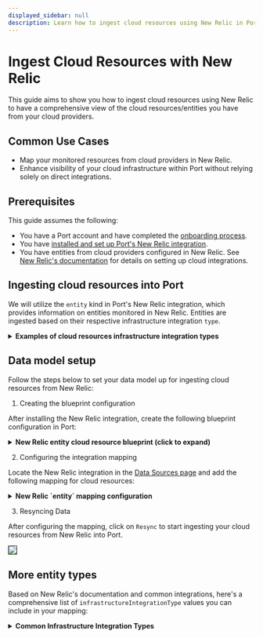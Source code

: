 ```yaml
---
displayed_sidebar: null
description: Learn how to ingest cloud resources using New Relic in Port, enhancing visibility and performance monitoring.
---
```


# Ingest Cloud Resources with New Relic

This guide aims to show you how to ingest cloud resources using New Relic to have a comprehensive view of the cloud resources/entities you have from your cloud providers.

## Common Use Cases

- Map your monitored resources from cloud providers in New Relic.
- Enhance visibility of your cloud infrastructure within Port without relying solely on direct integrations.

## Prerequisites

This guide assumes the following:

- You have a Port account and have completed the [onboarding process](https://docs.getport.io/quickstart).
- You have [installed and set up Port's New Relic integration](https://docs.getport.io/build-your-software-catalog/sync-data-to-catalog/apm-alerting/newrelic).
- You have entities from cloud providers configured in New Relic. See [New Relic's documentation](https://docs.newrelic.com/docs/infrastructure/) for details on setting up cloud integrations.

## Ingesting cloud resources into Port

We will utilize the `entity` kind in Port's New Relic integration, which provides information on entities monitored in New Relic. 
Entities are ingested based on their respective infrastructure integration `type`.

<details>
<summary><b>Examples of cloud resources infrastructure integration types</b></summary>

- `AWSEC2INSTANCE`
- `AWSS3BUCKET`
- `AWSRDSDBINSTANCE`
- `AWSLAMBDAFUNCTION`
- `AWSELBLOADBALANCER`
- `AZUREVIRTUALMACHINE`
- `AZURESQLDATABASE`
- `GCPCOMPUTEINSTANCE`
- `GCPSTORAGEBUCKET`
- `GCPSQLDATABASEINSTANCE`

</details>


## Data model setup
Follow the steps below to set your data model up for ingesting cloud resources from New Relic:

1. Creating the blueprint configuration

After installing the New Relic integration, create the following blueprint configuration in Port:

<details>
<summary><b>New Relic entity cloud resource blueprint (click to expand)</b></summary>

```json
{
  "identifier": "newRelicEntityCloudResource",
  "description": "This blueprint represents a New Relic cloud resource entity.",
  "title": "New Relic Cloud Resource",
  "icon": "NewRelic",
  "schema": {
    "properties": {
      "accountId": {
        "type": "string",
        "title": "Account ID",
        "description": "The New Relic account ID associated with the entity."
      },
      "domain": {
        "type": "string",
        "title": "Domain",
        "description": "The domain of the entity (e.g., INFRA, APM)."
      },
      "type": {
        "type": "string",
        "title": "Entity Type",
        "description": "The type of the entity."
      },
      "infrastructureIntegrationType": {
        "type": "string",
        "title": "Infrastructure Integration Type",
        "description": "The cloud provider integration type."
      },
      "tags": {
        "type": "object",
        "title": "Tags",
        "description": "Tags associated with the entity."
      },
      "reporting": {
        "type": "boolean",
        "title": "Reporting",
        "description": "Indicates if the entity is reporting data."
      },
      "link": {
        "type": "string",
        "title": "Entity Link",
        "description": "A link to the entity in New Relic.",
        "format": "url"
      }
    },
    "required": []
  },
  "relations": {}
}
```

</details>

2. Configuring the integration mapping

Locate the New Relic integration in the [Data Sources page](https://app.getport.io/settings/data-sources) and add the following mapping for cloud resources:

<details>
<summary><b>New Relic `entity` mapping configuration</b></summary>

```yaml
  - kind: entity
    selector:
      query: 'true'
      entityQueryFilter:
        type IN (
          'AWSEC2INSTANCE',
          'AWSS3BUCKET',
          'AWSRDSDBINSTANCE',
          'AWSLAMBDAFUNCTION',
          'AWSELBLOADBALANCER',
          'AZUREVIRTUALMACHINE',
          'AZURESQLDATABASE',
          'GCPCOMPUTEINSTANCE',
          'GCPSTORAGEBUCKET',
          'GCPSQLDATABASEINSTANCE'
        )
      entityExtraPropertiesQuery: |
        ... on InfrastructureHostEntityOutline {
          infrastructureIntegrationType
          # Include additional properties if needed
        }
    port:
      entity:
        mappings:
          blueprint: '"newRelicEntityCloudResource"'
          identifier: .guid
          title: .name
          properties:
            accountId: .accountId
            domain: .domain
            type: .entityType
            infrastructureIntegrationType: .type
            reporting: .reporting
            link: .permalink
            tags: .tags
```

</details>

3. Resyncing Data

After configuring the mapping, click on `Resync` to start ingesting your cloud resources from New Relic into Port.

<img src="/img/guides/newRelicIngestedData.png" border='1px' />


## More entity types
Based on New Relic's documentation and common integrations, here's a comprehensive list of `infrastructureIntegrationType` values you can include in your mapping:

<details>
<summary><b>Common Infrastructure Integration Types</b></summary>

- **AWS Integration Types**

  - `AWSEC2INSTANCE`
  - `AWSEBSVOLUME`
  - `AWSS3BUCKET`
  - `AWSRDSDBINSTANCE`
  - `AWSLAMBDAFUNCTION`
  - `AWSELBLOADBALANCER`
  - `AWSDYNAMODBTABLE`
  - `AWSELASTICACHENODE`
  - `AWSREDSHIFTCLUSTER`
  - `AWSKINESISSTREAM`
  - `AWSSNSTOPIC`
  - `AWSSQSQUEUE`  
  - `AWSELASTICBEANSTALK`
  - `AWSAUTOSCALINGGROUP`
  - `AWSCLOUDFRONTDISTRIBUTION`
  - `AWSAPIGATEWAY`
  - `AWSECSCLUSTER`
  - `AWSEKSCLUSTER`

- **Azure Integration Types**

  - `AZUREVIRTUALMACHINE`
  - `AZUREVMSCALESET`
  - `AZUREAPPSERVICE`
  - `AZUREFUNCTIONAPP`
  - `AZURESQLDATABASE`
  - `AZURESTORAGEACCOUNT`
  - `AZURECOSMOSDB`
  - `AZUREREDISCACHE`
  - `AZURESERVICEBUSNAMESPACE`
  - `AZUREEVENTHUBNAMESPACE`
  - `AZURELOADBALANCER`
  - `AZUREAPPLICATIONGATEWAY`
  - `AZURECONTAINERINSTANCE`
  - `AZUREKUBERNETESSERVICE`

- **GCP Integration Types**

    - `GCPCOMPUTEINSTANCE`
    - `GCPSTORAGEBUCKET`
    - `GCPCLOUDSQLDATABASE`
    - `GCPFUNCTION`
    - `GCPPUBSUBTOPIC`
    - `GCPBIGQUERYDATASET`
    - `GCPCLOUDSPANNERINSTANCE`
    - `GCPKUBERNETESCLUSTER`
    - `GCPCLOUDRUNSERVICE`

- **Other Integration Types**

  - `APACHEHTTPDSERVER`
  - `NGINXSERVER`
  - `MYSQLDATABASE`
  - `POSTGRESQLDATABASE`
  - `REDISINSTANCE`
  - `DOCKERCONTAINER`
  - `KUBERNETESCLUSTER`

</details>
